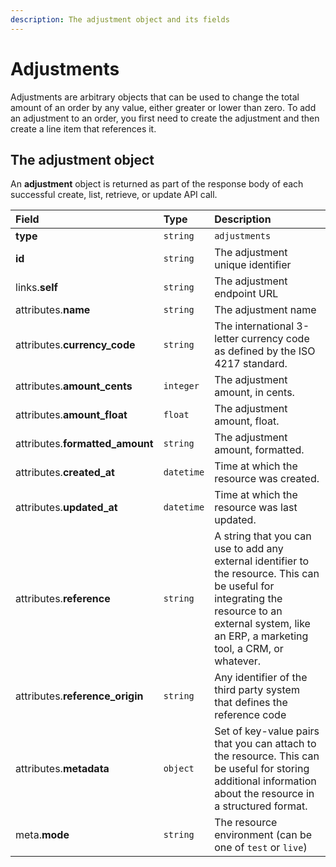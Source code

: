 ```yaml
---
description: The adjustment object and its fields
---
```


# Adjustments

Adjustments are arbitrary objects that can be used to change the total amount of an order by any value, either greater or lower than zero. To add an adjustment to an order, you first need to create the adjustment and then create a line item that references it.

## The adjustment object

An **adjustment** object is returned as part of the response body of each successful create, list, retrieve, or update API call.

| Field | Type | Description |
| :--- | :--- | :--- |
| **type** | `string` | `adjustments` |
| **id** | `string` | The adjustment unique identifier |
| links.**self** | `string` | The adjustment endpoint URL |
| attributes.**name** | `string` | The adjustment name |
| attributes.**currency\_code** | `string` | The international 3-letter currency code as defined by the ISO 4217 standard. |
| attributes.**amount\_cents** | `integer` | The adjustment amount, in cents. |
| attributes.**amount\_float** | `float` | The adjustment amount, float. |
| attributes.**formatted\_amount** | `string` | The adjustment amount, formatted. |
| attributes.**created\_at** | `datetime` | Time at which the resource was created. |
| attributes.**updated\_at** | `datetime` | Time at which the resource was last updated. |
| attributes.**reference** | `string` | A string that you can use to add any external identifier to the resource. This can be useful for integrating the resource to an external system, like an ERP, a marketing tool, a CRM, or whatever. |
| attributes.**reference\_origin** | `string` | Any identifier of the third party system that defines the reference code |
| attributes.**metadata** | `object` | Set of key-value pairs that you can attach to the resource. This can be useful for storing additional information about the resource in a structured format. |
| meta.**mode** | `string` | The resource environment \(can be one of `test` or `live`\) |

